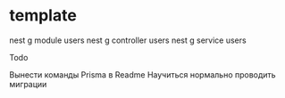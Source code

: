 # template

nest g module users
nest g controller users
nest g service users

Todo

Вынести команды Prisma в Readme
Научиться нормально проводить миграции